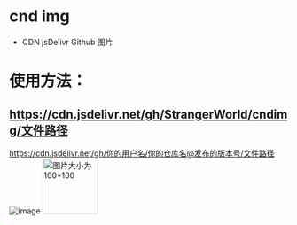# cnd img
* CDN jsDelivr Github 图片
# 使用方法：
## https://cdn.jsdelivr.net/gh/StrangerWorld/cndimg/文件路径
https://cdn.jsdelivr.net/gh/你的用户名/你的仓库名@发布的版本号/文件路径
![image](https://raw.githubusercontent.com/StrangerWorld/cndimg/master/2.jpg)
 <img src='https://cdn.jsdelivr.net/gh/StrangerWorld/cndimg/2.jpg' height="100" width="100" alt="图片大小为100*100" />
